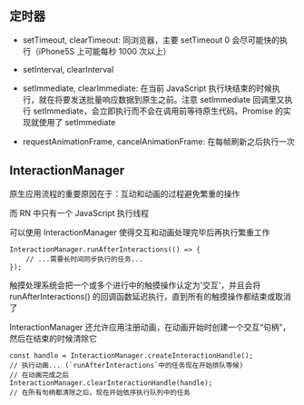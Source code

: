 ## 定时器

- setTimeout, clearTimeout: 同浏览器，主要 setTimeout 0 会尽可能快的执行（iPhone5S 上可能每秒 1000 次以上）

- setInterval, clearInterval

- setImmediate, clearImmediate: 在当前 JavaScript 执行块结束的时候执行，就在将要发送批量响应数据到原生之前。注意 setImmediate 回调里又执行 setImmediate，会立即执行而不会在调用前等待原生代码。Promise 的实现就使用了 setImmediate

- requestAnimationFrame, cancelAnimationFrame: 在每帧刷新之后执行一次

## InteractionManager

原生应用流程的重要原因在于：互动和动画的过程避免繁重的操作

而 RN 中只有一个 JavaScript 执行线程

可以使用 InteractionManager 使得交互和动画处理完毕后再执行繁重工作

```tsx
InteractionManager.runAfterInteractions(() => {
    // ...需要长时间同步执行的任务...
});
```

触摸处理系统会把一个或多个进行中的触摸操作认定为'交互'，并且会将 runAfterInteractions() 的回调函数延迟执行，直到所有的触摸操作都结束或取消了

InteractionManager 还允许应用注册动画，在动画开始时创建一个交互“句柄”，然后在结束的时候清除它

```tsx
const handle = InteractionManager.createInteractionHandle();
// 执行动画... (`runAfterInteractions`中的任务现在开始排队等候)
// 在动画完成之后
InteractionManager.clearInteractionHandle(handle);
// 在所有句柄都清除之后，现在开始依序执行队列中的任务
```